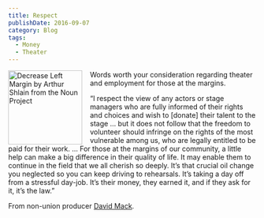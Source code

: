```yaml
---
title: Respect
publishDate: 2016-09-07
category: Blog
tags:
  - Money
  - Theater
---
```


<style>
  img[alt='Decrease Left Margin by Arthur Shlain from the Noun Project'] {
    float: left;
    margin: 0 1rem 0 0;
    width: 150px;
  }
</style>

<p>
  <a href="https://thenounproject.com/term/decrease-left-margin/215524"
    ><img
      title="Decrease Left Margin"
      src="/assets/images/noun_215524_cc.png"
      alt="Decrease Left Margin by Arthur Shlain from the Noun Project"
  ></a>Words worth your consideration regarding theater and employment for those at the margins.
</p>
<p>
  “I respect the view of any actors or stage managers who are fully informed of their rights and choices and wish
  to [donate] their talent to the stage &hellip; but it does not follow that the freedom to volunteer should infringe on
  the rights of the most vulnerable among us, who are legally entitled to be paid for their work. &hellip; For those at
  the margins of our community, a little help can make a big difference in their quality of life. It may enable them to
  continue in the field that we all cherish so deeply. It’s that crucial oil change you neglected so you can keep
  driving to rehearsals. It’s taking a day off from a stressful day-job. It’s their money, they earned it,
  and if they ask for it, it’s the law.”
</p>
<p>
  From non-union producer
  <a href="http://www.clydefitchreport.com/2016/07/99-seat-equity-david-mack-intimate-theater/">David Mack</a>.
</p>
